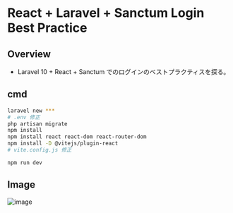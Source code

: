 # React + Laravel + Sanctum Login Best Practice

## Overview
- Laravel 10 + React + Sanctum でのログインのベストプラクティスを探る。

## cmd
```bash
laravel new ***
# .env 修正
php artisan migrate
npm install
npm install react react-dom react-router-dom
npm install -D @vitejs/plugin-react 
# vite.config.js 修正

npm run dev
```

## Image
![image](https://github.com/user-attachments/assets/65137c53-3384-4cba-bc09-ebe2461db985)
